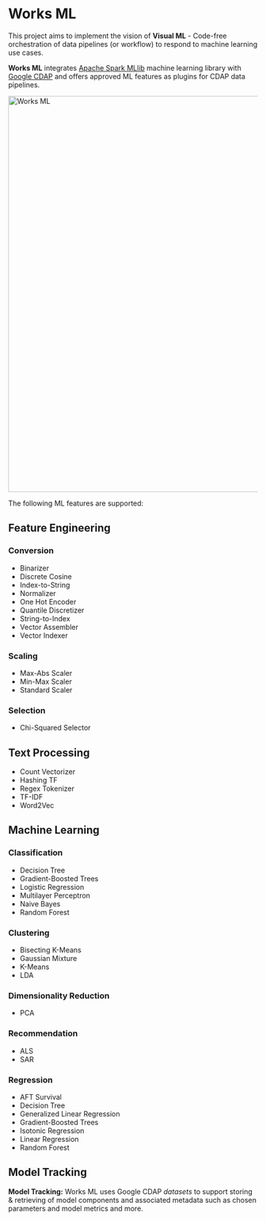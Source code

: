 # Works ML

This project aims to implement the vision of **Visual ML** - Code-free orchestration of data pipelines (or workflow) to respond to machine learning use cases.

**Works ML** integrates [Apache Spark MLlib](https://spark.apache.org/) machine learning library with [Google CDAP](https://cdap.io) and offers approved ML features as plugins for CDAP data pipelines.

<img src="https://github.com/predictiveworks/cdap-spark/blob/master/works-ml/images/works-ml.png" width="800" alt="Works ML">

The following ML features are supported:

## Feature Engineering

### Conversion

* Binarizer
* Discrete Cosine
* Index-to-String
* Normalizer
* One Hot Encoder
* Quantile Discretizer
* String-to-Index 
* Vector Assembler
* Vector Indexer

### Scaling

* Max-Abs Scaler
* Min-Max Scaler 
* Standard Scaler 

### Selection

* Chi-Squared Selector  

## Text Processing

* Count Vectorizer
* Hashing TF
* Regex Tokenizer
* TF-IDF
* Word2Vec

## Machine Learning

### Classification

* Decision Tree
* Gradient-Boosted Trees
* Logistic Regression
* Multilayer Perceptron
* Naive Bayes
* Random Forest

### Clustering

* Bisecting K-Means
* Gaussian Mixture
* K-Means
* LDA

### Dimensionality Reduction

* PCA

### Recommendation

* ALS
* SAR

### Regression

* AFT Survival
* Decision Tree
* Generalized Linear Regression
* Gradient-Boosted Trees
* Isotonic Regression
* Linear Regression
* Random Forest

## Model Tracking

**Model Tracking:** Works ML uses Google CDAP *datasets* to support storing & retrieving of model components and associated metadata such as chosen parameters and model metrics and more. 

